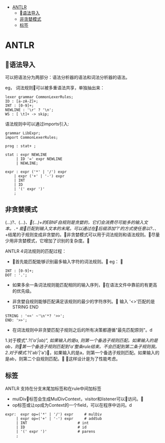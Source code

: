 
<!-- TOC -->

- [ANTLR](#antlr)
    - [语法导入](#语法导入)
    - [非贪婪模式](#非贪婪模式)
    - [标签](#标签)

<!-- /TOC -->

# ANTLR

## 语法导入
可以把语法分为两部分：语法分析器的语法和词法分析器的语法。

eg， 词法规则可以被多重语法共享，单独抽出来：
```
lexer grammar CommonLexerRules;
ID : [a-zA-Z]+;
INT : [0-9]+;
NEWLINE : '\r' ? '\n';
WS : [ \t]+ -> skip;
```

语法规则中可以通过imports引入:

```
grammar LibExpr;
import CommonLexerRules;

prog : stat+ ;

stat : expr NEWLINE
     | ID '=' expr NEWLINE
     | NEWLINE;

expr : expr ('*' | '/') expr
    | expr ('+' | '-') expr
    | INT
    | ID
    | '(' expr ')'
    ;
```

## 非贪婪模式
(...)?、(...)*、(...)+的EBNF自规则是贪婪的，它们会消费尽可能多的输入文本。`.*` 能匹配到输入文本的末尾。可以通过在后缀添加'?'的方式使任意以?、*、+结尾的子规则变成非贪婪的。非贪婪模式可以用于词法规则和语法规则。尽量少用非贪婪模式，它增加了识别的复杂度。

ANTLR 4词法规则的匹配过程：

- 首先能匹配能够识别最多输入字符的词法规则。
eg： 
```
INT : [0-9]+;
DOT : '.';
```
- 如果多余一条词法规则能匹配相同的输入序列，在语法文件中靠前的有更高的优先级。

- 非贪婪自规则能够匹配满足该规则的最少的字符序列。
输入 '<<foo>>'匹配的是STRING END
```
STRING : '<<' ~'\n'*? '>>';
END: '>>';
```

- 在词法规则中非贪婪匹配子规则之后的所有决策都遵循"最先匹配原则"。d

1.对于模式".*?('a'|ab)", 如果输入的是a, 则第一个备选子规则匹配。如果输入的是ab，则第一个备选子规则匹配到‘a’整条rule结束。不会匹配到第二条子规则我。
2.对于模式.*?('ab'|'a')，如果输入的是a，则第一个备选子规则匹配。如果输入的是ab，则第二个自规则匹配。
这样设计是为了性能考虑。

## 标签
ANTLR 支持在分支末尾加标签和在rule中间加标签
- mulDiv标签会生成MulDivContext，visitor和listener可以访问。
- op标签或让op成为Context的一个field，可以在程序中访问。d
```
expr:  expr op=('*' | '/') expr     # mulDiv
     | expr op=('+' | '-') expr     # addSub
     | INT                       # int
     | ID                        # id
     | '(' expr ')'              # parens
     ;
```

